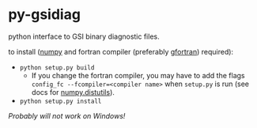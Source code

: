 # py-gsidiag
python interface to GSI binary diagnostic files.

to install ([numpy](http://numpy.org) and fortran compiler (preferably
[gfortran](https://gcc.gnu.org/wiki/GFortran)) required):

* `python setup.py build`
   - If you change the fortran compiler, you may have to add the
flags `config_fc --fcompiler=<compiler name>` when `setup.py` is run
(see docs for [numpy.distutils](http://docs.scipy.org/doc/numpy-dev/f2py/distutils.html)).
* `python setup.py install`

*Probably will not work on Windows!*
